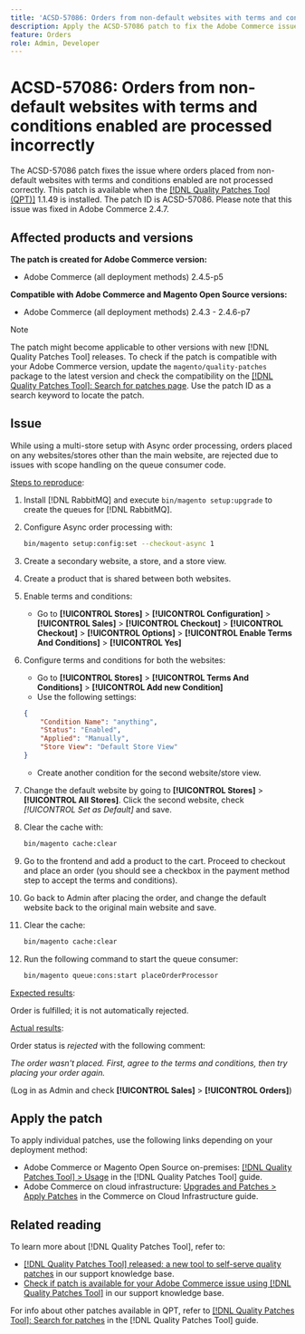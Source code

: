 ```yaml
---
title: 'ACSD-57086: Orders from non-default websites with terms and conditions enabled are processed incorrectly'
description: Apply the ACSD-57086 patch to fix the Adobe Commerce issue where orders placed from non-default websites with terms and conditions enabled are not processed correctly.
feature: Orders
role: Admin, Developer
---
```


# ACSD-57086: Orders from non-default websites with terms and conditions enabled are processed incorrectly

The ACSD-57086 patch fixes the issue where orders placed from non-default websites with terms and conditions enabled are not processed correctly. This patch is available when the [[!DNL Quality Patches Tool (QPT)]](/help/announcements/adobe-commerce-announcements/magento-quality-patches-released-new-tool-to-self-serve-quality-patches.md) 1.1.49 is installed. The patch ID is ACSD-57086. Please note that this issue was fixed in Adobe Commerce 2.4.7.

## Affected products and versions

**The patch is created for Adobe Commerce version:**

* Adobe Commerce (all deployment methods) 2.4.5-p5

**Compatible with Adobe Commerce and Magento Open Source versions:**

* Adobe Commerce (all deployment methods) 2.4.3 - 2.4.6-p7

>[!NOTE]
>
>The patch might become applicable to other versions with new [!DNL Quality Patches Tool] releases. To check if the patch is compatible with your Adobe Commerce version, update the `magento/quality-patches` package to the latest version and check the compatibility on the [[!DNL Quality Patches Tool]: Search for patches page](https://experienceleague.adobe.com/tools/commerce-quality-patches/index.html). Use the patch ID as a search keyword to locate the patch.

## Issue

While using a multi-store setup with Async order processing, orders placed on any websites/stores other than the main website, are rejected due to issues with scope handling on the queue consumer code.

<u>Steps to reproduce</u>:

1. Install [!DNL RabbitMQ] and execute `bin/magento setup:upgrade` to create the queues for [!DNL RabbitMQ].
1. Configure Async order processing with:

    ```bash
    bin/magento setup:config:set --checkout-async 1
    ```

1. Create a secondary website, a store, and a store view.
1. Create a product that is shared between both websites.
1. Enable terms and conditions:
    * Go to **[!UICONTROL Stores]** > **[!UICONTROL Configuration]** > **[!UICONTROL Sales]** > **[!UICONTROL Checkout]** > **[!UICONTROL Checkout]** > **[!UICONTROL Options]** > **[!UICONTROL Enable Terms And Conditions]** > **[!UICONTROL Yes]**
1. Configure terms and conditions for both the websites:
    * Go to **[!UICONTROL Stores]** > **[!UICONTROL Terms And Conditions]** > **[!UICONTROL Add new Condition]**
    * Use the following settings:

    ```json
    {
        "Condition Name": "anything",
        "Status": "Enabled",
        "Applied": "Manually",
        "Store View": "Default Store View"
    }
    ```

    * Create another condition for the second website/store view.
1. Change the default website by going to **[!UICONTROL Stores]** > **[!UICONTROL All Stores]**. Click the second website, check *[!UICONTROL Set as Default]* and save.
1. Clear the cache with:

    ```bash
    bin/magento cache:clear
    ```

1. Go to the frontend and add a product to the cart. Proceed to checkout and place an order (you should see a checkbox in the payment method step to accept the terms and conditions).
1. Go back to Admin after placing the order, and change the default website back to the original main website and save.
1. Clear the cache:

    ```bash
    bin/magento cache:clear
    ```

1. Run the following command to start the queue consumer:

    ```bash
    bin/magento queue:cons:start placeOrderProcessor
    ```

<u>Expected results</u>:

Order is fulfilled; it is not automatically rejected.

<u>Actual results</u>:

Order status is *rejected* with the following comment: 

*The order wasn't placed. First, agree to the terms and conditions, then try placing your order again.* 

(Log in as Admin and check **[!UICONTROL Sales]** > **[!UICONTROL Orders]**)

## Apply the patch

To apply individual patches, use the following links depending on your deployment method:

* Adobe Commerce or Magento Open Source on-premises: [[!DNL Quality Patches Tool] > Usage](https://experienceleague.adobe.com/docs/commerce-operations/tools/quality-patches-tool/usage.html) in the [!DNL Quality Patches Tool] guide.
* Adobe Commerce on cloud infrastructure: [Upgrades and Patches > Apply Patches](https://experienceleague.adobe.com/docs/commerce-cloud-service/user-guide/develop/upgrade/apply-patches.html) in the Commerce on Cloud Infrastructure guide.

## Related reading

To learn more about [!DNL Quality Patches Tool], refer to:

* [[!DNL Quality Patches Tool] released: a new tool to self-serve quality patches](/help/announcements/adobe-commerce-announcements/magento-quality-patches-released-new-tool-to-self-serve-quality-patches.md) in our support knowledge base.
* [Check if patch is available for your Adobe Commerce issue using [!DNL Quality Patches Tool]](/help/support-tools/patches-available-in-qpt-tool/check-patch-for-magento-issue-with-magento-quality-patches.md) in our support knowledge base.

For info about other patches available in QPT, refer to [[!DNL Quality Patches Tool]: Search for patches](https://experienceleague.adobe.com/tools/commerce-quality-patches/index.html) in the [!DNL Quality Patches Tool] guide.
